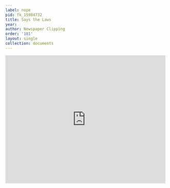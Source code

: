 ```yaml
---
label: nope
pid: fk_15984732
title: Says the Laws
year:
author: Newspaper Clipping
order: '181'
layout: single
collection: documents
---
```

<iframe src="https://northwestern.app.box.com/embed/s/1xyq083zrccxtc9tm7irvl9rwmy2i1mv?sortColumn=date&view=list" width="500" height="400" frameborder="0" allowfullscreen webkitallowfullscreen msallowfullscreen></iframe>
